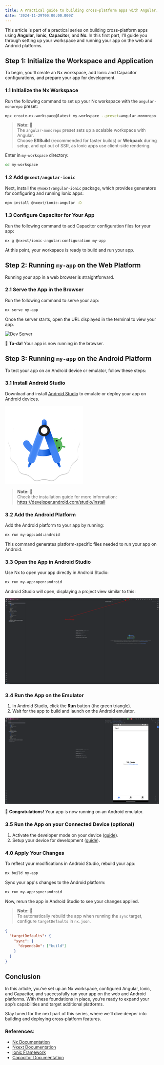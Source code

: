 ```yaml
---
title: A Practical guide to building cross-platform apps with Angular, Ionic, Capacitor, and Nx
date: '2024-11-29T00:00:00.000Z'
---
```


This article is part of a practical series on building cross-platform apps using **Angular**, **Ionic**, **Capacitor**, and **Nx**. In this first part, I'll guide you through setting up your workspace and running your app on the web and Android platforms.

## Step 1: Initialize the Workspace and Application

To begin, you'll create an Nx workspace, add Ionic and Capacitor configurations, and prepare your app for development.

### 1.1 Initialize the Nx Workspace

Run the following command to set up your Nx workspace with the `angular-monorepo` preset:

```bash
npx create-nx-workspace@latest my-workspace --preset=angular-monorepo
```

> **Note: 📌** <br>
> The `angular-monorepo` preset sets up a scalable workspace with Angular. <br>
> Choose **ESBuild** (recommended for faster builds) or **Webpack** during setup, and opt out of SSR, as Ionic apps use client-side rendering.

Enter in `my-workspace` directory:

```bash
cd my-workspace
```

### 1.2 Add `@nxext/angular-ionic`

Next, install the `@nxext/angular-ionic` package, which provides generators for configuring and running Ionic apps:

```bash
npm install @nxext/ionic-angular -D
```

### 1.3 Configure Capacitor for Your App

Run the following command to add Capacitor configuration files for your app:

```bash
nx g @nxext/ionic-angular:configuration my-app
```

At this point, your workspace is ready to build and run your app.

## Step 2: Running `my-app` on the Web Platform

Running your app in a web browser is straightforward.

### 2.1 Serve the App in the Browser

Run the following command to serve your app:

```bash
nx serve my-app
```

Once the server starts, open the URL displayed in the terminal to view your app.

![Dev Server](./serve.png)

🌈 **Ta-da!** Your app is now running in the browser.

## Step 3: Running `my-app` on the Android Platform

To test your app on an Android device or emulator, follow these steps:

### 3.1 Install Android Studio

Download and install [Android Studio](https://developer.android.com/studio) to emulate or deploy your app on Android devices.

![Android Studio Icon](./studio.svg)

> **Note:** 📌<br>
> Check the installation guide for more information: https://developer.android.com/studio/install

### 3.2 Add the Android Platform

Add the Android platform to your app by running:

```bash
nx run my-app:add:android
```

This command generates platform-specific files needed to run your app on Android.

### 3.3 Open the App in Android Studio

Use Nx to open your app directly in Android Studio:

```bash
nx run my-app:open:android
```

Android Studio will open, displaying a project view similar to this:

![Android Studio - Run the app](./run.png)

### 3.4 Run the App on the Emulator

1. In Android Studio, click the **Run** button (the green triangle).
2. Wait for the app to build and launch on the Android emulator.

![Android Studio - Emulated app](./app.png)

🌟 **Congratulations!** Your app is now running on an Android emulator.

### 3.5 Run the App on your Connected Device (optional)

1. Activate the developer mode on your device ([guide](https://developer.android.com/studio/debug/dev-options)).
2. Setup your device for development ([guide](https://developer.android.com/studio/run/device)).

### 4.0 Apply Your Changes

To reflect your modifications in Android Studio, rebuild your app:

```bash
nx build my-app
```

Sync your app's changes to the Android platform:

```bash
nx run my-app:sync:android
```

Now, rerun the app in Android Studio to see your changes applied.

> **Note:** 📌<br>
> To automatically rebuild the app when running the `sync` target, configure `targetDefaults` in `nx.json`.

```json
{
  "targetDefaults": {
    "sync": {
      "dependsOn": ["build"]
    }
  }
}
```

## Conclusion

In this article, you’ve set up an Nx workspace, configured Angular, Ionic, and Capacitor, and successfully ran your app on the web and Android platforms. With these foundations in place, you’re ready to expand your app’s capabilities and target additional platforms.

Stay tuned for the next part of this series, where we’ll dive deeper into building and deploying cross-platform features.

### References:

- [Nx Documentation](https://nx.dev)
- [Nxext Documentation](https://nxext.dev/)
- [Ionic Framework](https://ionicframework.com)
- [Capacitor Documentation](https://capacitorjs.com)
